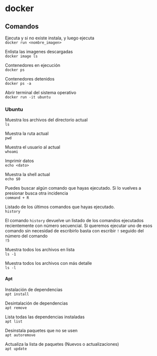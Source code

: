 # docker

## Comandos
Ejecuta y si no existe instala, y luego ejecuta  
`docker run <nombre_imagen>`

Enlista las imagenes descargadas  
`docker image ls`

Contenedores en ejecución  
`docker ps`

Contenedores detenidos   
`docker ps -a`

Abrir terminal del sistema operativo  
`docker run -it ubuntu`

### Ubuntu
Muestra los archivos del directorio actual  
`ls`

Muestra la ruta actual  
`pwd`

Muestra el usuario al actual  
`whoami`

Imprimir datos  
`echo <dato>`

Muestra la shell actual   
`echo $0`

Puedes buscar algún comando que hayas ejecutado. Si lo vuelves a presionar busca otra incidencia   
`command + R`

Listado de los últimos comandos que hayas ejecutado.   
`history`

El comando `history` devuelve un listado de los comandos ejecutados recientemente con número secuencial. Si queremos ejecutar uno de esos comando sin necesidad de escribirlo basta con escribir `!` seguido del número del comando  
`!5`

Muestra todos los archivos en lista  
`ls -1`

Muestra todos los archivos con más detalle  
`ls -l`

#### Apt
Instalación de dependencias  
`apt install`

Desintalación de dependencias  
`apt remove`

Lista todas las dependencias instaladas  
`apt list`

Desinstala paquetes que no se usen  
`apt autoremove`

Actualiza la lista de paquetes (Nuevos o actualizaciones)  
`apt update`
